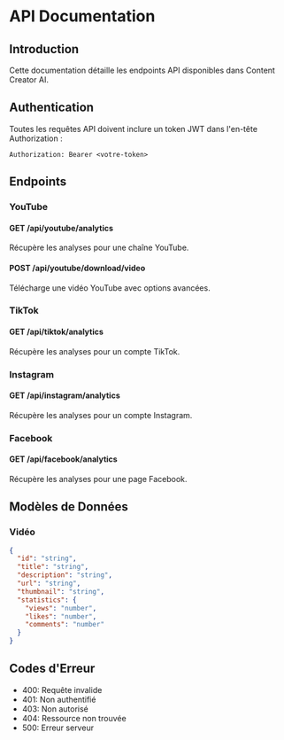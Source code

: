 # API Documentation

## Introduction

Cette documentation détaille les endpoints API disponibles dans Content Creator AI.

## Authentication

Toutes les requêtes API doivent inclure un token JWT dans l'en-tête Authorization :

```
Authorization: Bearer <votre-token>
```

## Endpoints

### YouTube

#### GET /api/youtube/analytics
Récupère les analyses pour une chaîne YouTube.

#### POST /api/youtube/download/video
Télécharge une vidéo YouTube avec options avancées.

### TikTok

#### GET /api/tiktok/analytics
Récupère les analyses pour un compte TikTok.

### Instagram

#### GET /api/instagram/analytics
Récupère les analyses pour un compte Instagram.

### Facebook

#### GET /api/facebook/analytics
Récupère les analyses pour une page Facebook.

## Modèles de Données

### Vidéo
```json
{
  "id": "string",
  "title": "string",
  "description": "string",
  "url": "string",
  "thumbnail": "string",
  "statistics": {
    "views": "number",
    "likes": "number",
    "comments": "number"
  }
}
```

## Codes d'Erreur

- 400: Requête invalide
- 401: Non authentifié
- 403: Non autorisé
- 404: Ressource non trouvée
- 500: Erreur serveur
